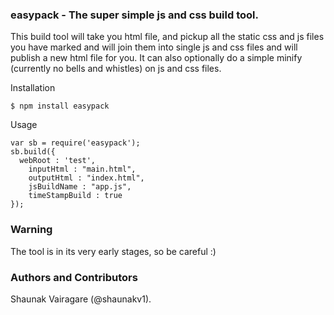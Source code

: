 ### easypack - The super simple js and css build tool.

This build tool will take you html file, and pickup all the static css and js files you have marked and will join them into single js and css files and will publish a new html file for you. It can also optionally do a simple minify (currently no bells and whistles) on js and css files. 

Installation 
```
$ npm install easypack
```


Usage
```
var sb = require('easypack');
sb.build({
  webRoot : 'test',
	inputHtml : "main.html",
	outputHtml : "index.html",
	jsBuildName : "app.js",
	timeStampBuild : true
});
```

### Warning
The tool is in its very early stages, so be careful :) 


### Authors and Contributors
Shaunak Vairagare (@shaunakv1).
